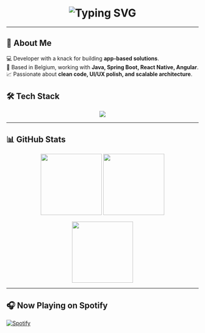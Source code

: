 <!-- Profile Header -->
<h1 align="center">
  <img src="https://readme-typing-svg.demolab.com?font=Fira+Code&size=28&pause=1000&color=58A6FF&center=true&vCenter=true&width=700&lines=Hello+World!+I'm+Jordi;Developer+%7C+Tech+Explorer+%7C+Builder;Turning+Ideas+into+Apps" alt="Typing SVG" />
</h1>

---

## 🚀 About Me  
💻 Developer with a knack for building **app-based solutions**.  
📍 Based in Belgium, working with **Java, Spring Boot, React Native, Angular**.  
📈 Passionate about **clean code, UI/UX polish, and scalable architecture**.  

## 🛠 Tech Stack  
<p align="center">
  <img src="https://skillicons.dev/icons?i=java,spring,react,reactnative,angular,ts,js,html,css,postgresql,mysql,git,docker,kubernetes" />
</p>

---

## 📊 GitHub Stats  
<p align="center">
  <img src="https://github-readme-stats.vercel.app/api?username=YOURUSERNAME&show_icons=true&theme=tokyonight" height="160"/>
  <img src="https://github-readme-streak-stats.herokuapp.com/?user=YOURUSERNAME&theme=tokyonight" height="160"/>
</p>

<p align="center">
  <img src="https://github-readme-stats.vercel.app/api/top-langs/?username=YOURUSERNAME&layout=compact&theme=tokyonight" height="160"/>
</p>

---

## 🎧 Now Playing on Spotify
[![Spotify](https://novatorem.vercel.app/api/spotify)](https://open.spotify.com/user/YOURSPOTIFYID)




<!--
**JordiDePau/jordidepau** is a ✨ _special_ ✨ repository because its `README.md` (this file) appears on your GitHub profile.

Here are some ideas to get you started:

- 🔭 I’m currently working on ...
- 🌱 I’m currently learning ...
- 👯 I’m looking to collaborate on ...
- 🤔 I’m looking for help with ...
- 💬 Ask me about ...
- 📫 How to reach me: ...
- 😄 Pronouns: ...
- ⚡ Fun fact: ...
-->
